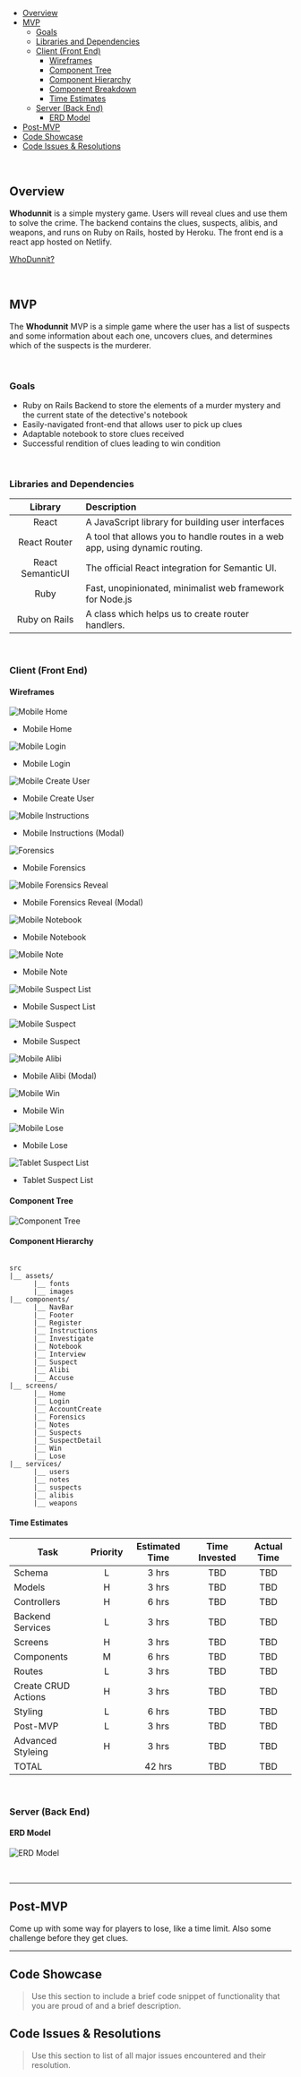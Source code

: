 - [Overview](#overview)
- [MVP](#mvp)
  - [Goals](#goals)
  - [Libraries and Dependencies](#libraries-and-dependencies)
  - [Client (Front End)](#client-front-end)
    - [Wireframes](#wireframes)
    - [Component Tree](#component-tree)
    - [Component Hierarchy](#component-hierarchy)
    - [Component Breakdown](#component-breakdown)
    - [Time Estimates](#time-estimates)
  - [Server (Back End)](#server-back-end)
    - [ERD Model](#erd-model)
- [Post-MVP](#post-mvp)
- [Code Showcase](#code-showcase)
- [Code Issues & Resolutions](#code-issues--resolutions)

<br>

## Overview

**Whodunnit** is a simple mystery game. Users will reveal clues and use them to solve the crime. The backend contains the clues, suspects, alibis, and weapons, and runs on Ruby on Rails, hosted by Heroku. The front end is a react app hosted on Netlify.

[WhoDunnit?](http://lying-daughter.surge.sh/)

<br>

## MVP

The **Whodunnit** MVP is a simple game where the user has a list of suspects and some information about each one, uncovers clues, and determines which of the suspects is the murderer.

<br>

### Goals

- Ruby on Rails Backend to store the elements of a murder mystery and the current state of the detective's notebook
- Easily-navigated front-end that allows user to pick up clues
- Adaptable notebook to store clues received
- Successful rendition of clues leading to win condition

<br>

### Libraries and Dependencies

|     Library      | Description                                                                  |
| :--------------: | :--------------------------------------------------------------------------- |
|      React       | A JavaScript library for building user interfaces                            |
|   React Router   | A tool that allows you to handle routes in a web app, using dynamic routing. |
| React SemanticUI | The official React integration for Semantic UI.                              |
|       Ruby       | Fast, unopinionated, minimalist web framework for Node.js                    |
|  Ruby on Rails   | A class which helps us to create router handlers.                            |

<br>

### Client (Front End)

#### Wireframes

![Mobile Home](https://raw.githubusercontent.com/MakerMacAttack/whodunnit/master/Home%20-%20Mobile.png)

- Mobile Home

![Mobile Login](https://raw.githubusercontent.com/MakerMacAttack/whodunnit/master/Login%20-%20Mobile.png)

- Mobile Login

![Mobile Create User](https://raw.githubusercontent.com/MakerMacAttack/whodunnit/master/CreateUser%20-%20Mobile.png)

- Mobile Create User

![Mobile Instructions](https://raw.githubusercontent.com/MakerMacAttack/whodunnit/master/Instructions%20-%20Mobile.png)

- Mobile Instructions (Modal)

![Forensics](https://raw.githubusercontent.com/MakerMacAttack/whodunnit/master/wireframes/Forensics%20-%20Mobile.png)

- Mobile Forensics

![Mobile Forensics Reveal](https://raw.githubusercontent.com/MakerMacAttack/whodunnit/master/wireframes/ForensicsReveal%20-%20Mobile.png)

- Mobile Forensics Reveal (Modal)

![Mobile Notebook](https://raw.githubusercontent.com/MakerMacAttack/whodunnit/master/wireframes/Notebook%20-%20Mobile.png)

- Mobile Notebook

![Mobile Note](https://raw.githubusercontent.com/MakerMacAttack/whodunnit/master/wireframes/Note%20-%20Mobile.png)

- Mobile Note

![Mobile Suspect List](https://raw.githubusercontent.com/MakerMacAttack/whodunnit/master/wireframes/SuspectList%20-%20Mobile.png)

- Mobile Suspect List

![Mobile Suspect](https://raw.githubusercontent.com/MakerMacAttack/whodunnit/master/wireframes/Suspect%20-%20Mobile.png)

- Mobile Suspect

![Mobile Alibi](https://raw.githubusercontent.com/MakerMacAttack/whodunnit/master/wireframes/Alibi%20-%20Mobile.png)

- Mobile Alibi (Modal)

![Mobile Win](https://raw.githubusercontent.com/MakerMacAttack/whodunnit/master/wireframes/Win%20-%20Mobile.png)

- Mobile Win

![Mobile Lose](https://raw.githubusercontent.com/MakerMacAttack/whodunnit/master/wireframes/Lose%20-%20Mobile.png)

- Mobile Lose

![Tablet Suspect List](https://raw.githubusercontent.com/MakerMacAttack/whodunnit/master/wireframes/Suspect%20List%20-%20Tablet.png)

- Tablet Suspect List

#### Component Tree

![Component Tree](https://raw.githubusercontent.com/MakerMacAttack/whodunnit/master/whodunnit%20component%20tree.png)

#### Component Hierarchy

```structure

src
|__ assets/
      |__ fonts
      |__ images
|__ components/
      |__ NavBar
      |__ Footer
      |__ Register
      |__ Instructions
      |__ Investigate
      |__ Notebook
      |__ Interview
      |__ Suspect
      |__ Alibi
      |__ Accuse
|__ screens/
      |__ Home
      |__ Login
      |__ AccountCreate
      |__ Forensics
      |__ Notes
      |__ Suspects
      |__ SuspectDetail
      |__ Win
      |__ Lose
|__ services/
      |__ users
      |__ notes
      |__ suspects
      |__ alibis
      |__ weapons

```

#### Time Estimates

| Task                | Priority | Estimated Time | Time Invested | Actual Time |
| ------------------- | :------: | :------------: | :-----------: | :---------: |
| Schema              |    L     |     3 hrs      |      TBD      |     TBD     |
| Models              |    H     |     3 hrs      |      TBD      |     TBD     |
| Controllers         |    H     |     6 hrs      |      TBD      |     TBD     |
| Backend Services    |    L     |     3 hrs      |      TBD      |     TBD     |
| Screens             |    H     |     3 hrs      |      TBD      |     TBD     |
| Components          |    M     |     6 hrs      |      TBD      |     TBD     |
| Routes              |    L     |     3 hrs      |      TBD      |     TBD     |
| Create CRUD Actions |    H     |     3 hrs      |      TBD      |     TBD     |
| Styling             |    L     |     6 hrs      |      TBD      |     TBD     |
| Post-MVP            |    L     |     3 hrs      |      TBD      |     TBD     |
| Advanced Styleing   |    H     |     3 hrs      |      TBD      |     TBD     |
| TOTAL               |          |     42 hrs     |      TBD      |     TBD     |

<br>

### Server (Back End)

#### ERD Model

![ERD Model](https://i.imgur.com/PVIZTER.png)

<br>

---

## Post-MVP

Come up with some way for players to lose, like a time limit. Also some challenge before they get clues.

---

## Code Showcase

> Use this section to include a brief code snippet of functionality that you are proud of and a brief description.

## Code Issues & Resolutions

> Use this section to list of all major issues encountered and their resolution.
